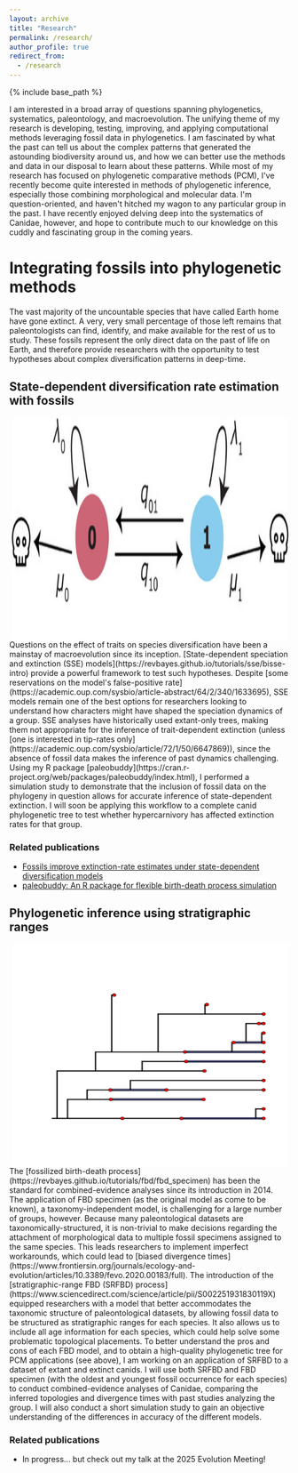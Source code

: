 ```yaml
---
layout: archive
title: "Research"
permalink: /research/
author_profile: true
redirect_from:
  - /research
---
```


{% include base_path %}

I am interested in a broad array of questions spanning phylogenetics, systematics, paleontology, and macroevolution.
The unifying theme of my research is developing, testing, improving, and applying computational methods leveraging fossil data in phylogenetics.
I am fascinated by what the past can tell us about the complex patterns that generated the astounding biodiversity around us, and how we can better use the methods and data in our disposal to learn about these patterns.
While most of my research has focused on phylogenetic comparative methods (PCM), I've recently become quite interested in methods of phylogenetic inference, especially those combining morphological and molecular data.
I'm question-oriented, and haven't hitched my wagon to any particular group in the past.
I have recently enjoyed delving deep into the systematics of Canidae, however, and hope to contribute much to our knowledge on this cuddly and fascinating group in the coming years.

# Integrating fossils into phylogenetic methods

The vast majority of the uncountable species that have called Earth home have gone extinct.
A very, very small percentage of those left remains that paleontologists can find, identify, and make available for the rest of us to study.
These fossils represent the only direct data on the past of life on Earth, and therefore provide researchers with the opportunity to test hypotheses about complex diversification patterns in deep-time.

## State-dependent diversification rate estimation with fossils
<center><p align="center">
  <img width="500" height="400" src="/images/sse.jpg" align="right">
</p></center>
Questions on the effect of traits on species diversification have been a mainstay of macroevolution since its inception.
[State-dependent speciation and extinction (SSE) models](https://revbayes.github.io/tutorials/sse/bisse-intro) provide a powerful framework to test such hypotheses.
Despite [some reservations on the model's false-positive rate](https://academic.oup.com/sysbio/article-abstract/64/2/340/1633695), SSE models remain one of the best options for researchers looking to understand how characters might have shaped the speciation dynamics of a group.
SSE analyses have historically used extant-only trees, making them not appropriate for the inference of trait-dependent extinction (unless [one is interested in tip-rates only](https://academic.oup.com/sysbio/article/72/1/50/6647869)), since the absence of fossil data makes the inference of past dynamics challenging.
Using my R package [paleobuddy](https://cran.r-project.org/web/packages/paleobuddy/index.html), I performed a simulation study to demonstrate that the inclusion of fossil data on the phylogeny in question allows for accurate inference of state-dependent extinction.
I will soon be applying this workflow to a complete canid phylogenetic tree to test whether hypercarnivory has affected extinction rates for that group. 

### Related publications

- [Fossils improve extinction-rate estimates under state-dependent diversification models](https://royalsocietypublishing.org/doi/full/10.1098/rstb.2023.0313)
- [paleobuddy: An R package for flexible birth-death process simulation](https://besjournals.onlinelibrary.wiley.com/doi/full/10.1111/2041-210X.13996)

## Phylogenetic inference using stratigraphic ranges
<center><p align="center">
  <img width="500" height="400" src="/images/fbd_range.png" align="right">
</p></center>
The [fossilized birth-death process](https://revbayes.github.io/tutorials/fbd/fbd_specimen) has been the standard for combined-evidence analyses since its introduction in 2014.
The application of FBD specimen (as the original model as come to be known), a taxonomy-independent model, is challenging for a large number of groups, however.
Because many paleontological datasets are taxonomically-structured, it is non-trivial to make decisions regarding the attachment of morphological data to multiple fossil specimens assigned to the same species.
This leads researchers to implement imperfect workarounds, which could lead to [biased divergence times](https://www.frontiersin.org/journals/ecology-and-evolution/articles/10.3389/fevo.2020.00183/full).
The introduction of the [stratigraphic-range FBD (SRFBD) process](https://www.sciencedirect.com/science/article/pii/S002251931830119X) equipped researchers with a model that better accommodates the taxonomic structure of paleontological datasets, by allowing fossil data to be structured as stratigraphic ranges for each species. 
It also allows us to include all age information for each species, which could help solve some problematic topological placements.
To better understand the pros and cons of each FBD model, and to obtain a high-quality phylogenetic tree for PCM applications (see above), I am working on an application of SRFBD to a dataset of extant and extinct canids.
I will use both SRFBD and FBD specimen (with the oldest and youngest fossil occurrence for each species) to conduct combined-evidence analyses of Canidae, comparing the inferred topologies and divergence times with past studies analyzing the group.
I will also conduct a short simulation study to gain an objective understanding of the differences in accuracy of the different models.

### Related publications

- In progress... but check out my talk at the 2025 Evolution Meeting!
